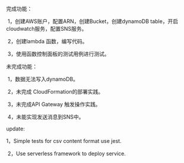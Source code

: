 完成功能：

​ 1，创建AWS账户，配置ARN，创建Bucket，创建dynamoDB table，开启 cloudwatch服务，配置SNS服务。

​ 2，创建lambda 函数，编写代码。

​ 3，使用函数控制面板的测试用例进行测试。

未完成功能：

​ 1，数据无法写入dynamoDB。

​ 2，未完成 CloudFormation的部署实践。

​ 3，未完成API Gateway 触发操作实践。

​ 4，未能实现发送消息到SNS中。

update:

 1，Simple tests for csv content format use jest.

​ 2，Use serverless framework to deploy service.